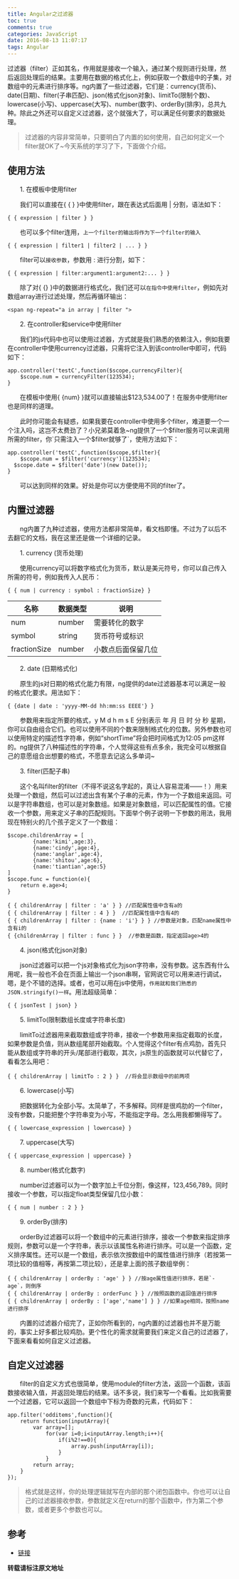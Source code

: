 ```yaml
---
title: Angular之过滤器
toc: true
comments: true
categories: JavaScript
date: 2016-08-13 11:07:17
tags: Angular
---
```

过滤器（filter）正如其名，作用就是接收一个输入，通过某个规则进行处理，然后返回处理后的结果。主要用在数据的格式化上，例如获取一个数组中的子集，对数组中的元素进行排序等。ng内置了一些过滤器，它们是：currency(货币)、date(日期)、filter(子串匹配)、json(格式化json对象)、limitTo(限制个数)、lowercase(小写)、uppercase(大写)、number(数字)、orderBy(排序)，总共九种。除此之外还可以自定义过滤器，这个就强大了，可以满足任何要求的数据处理。
<!-- more -->
>过滤器的内容非常简单，只要明白了内置的如何使用，自己如何定义一个filter就OK了~今天系统的学习了下，下面做个介绍。

## 使用方法

　　1. 在模板中使用filter

　　我们可以直接在{ { } }中使用filter，跟在表达式后面用 | 分割，语法如下：

    { { expression | filter } }

　　也可以多个filter连用，`上一个filter的输出将作为下一个filter的输入`

    { { expression | filter1 | filter2 | ... } }

　　filter可以`接收参数`，参数用 : 进行分割，如下：

    { { expression | filter:argument1:argument2:... } }

　　除了对{ {} }中的数据进行格式化，我们还可以`在指令中使用filter`，例如先对数组array进行过滤处理，然后再循环输出：

    <span ng-repeat="a in array | filter ">

　　2. 在controller和service中使用filter

　　我们的js代码中也可以使用过滤器，方式就是我们熟悉的依赖注入，例如我要在controller中使用currency过滤器，只需将它注入到该controller中即可，代码如下：

    app.controller('testC',function($scope,currencyFilter){
        $scope.num = currencyFilter(123534);
    }

　　在模板中使用{ {num} }就可以直接输出$123,534.00了！在服务中使用filter也是同样的道理。

　　此时你可能会有疑惑，如果我要在controller中使用多个filter，难道要一个一个注入吗，这岂不太费劲了？小兄弟莫着急~ng提供了一个$filter服务可以来调用所需的filter，你`只需注入一个$filter就够了`，使用方法如下：

    app.controller('testC',function($scope,$filter){
        $scope.num = $filter('currency')(123534);
      $scope.date = $filter('date')(new Date()); 
    }

　　可以达到同样的效果。好处是你可以方便使用不同的filter了。

## 内置过滤器

　　ng内置了九种过滤器，使用方法都非常简单，看文档即懂。不过为了以后不去翻它的文档，我在这里还是做一个详细的记录。

　　1. currency (货币处理)

　　使用currency可以将数字格式化为货币，默认是美元符号，你可以自己传入所需的符号，例如我传入人民币：

    { { num | currency : symbol : fractionSize} }

|名称|数据类型|说明|
|-|-|-|
|num|number|需要转化的数字|
|symbol|string|货币符号或标识|
|fractionSize|number|小数点后面保留几位|


　　2. date (日期格式化)

　　原生的js对日期的格式化能力有限，ng提供的date过滤器基本可以满足一般的格式化要求。用法如下：

    { {date | date : 'yyyy-MM-dd hh:mm:ss EEEE'} }

　　参数用来指定所要的格式，y M d h m s E 分别表示 年 月 日 时 分 秒 星期，你可以自由组合它们。也可以使用不同的个数来限制格式化的位数。另外参数也可以使用特定的描述性字符串，例如“shortTime”将会把时间格式为12:05 pm这样的。ng提供了八种描述性的字符串，个人觉得这些有点多余，我完全可以根据自己的意愿组合出想要的格式，不愿意去记这么多单词~

　　3. filter(匹配子串)

　　这个名叫filter的filter（不得不说这名字起的，真让人容易混淆——！）用来处理一个数组，然后可以过滤出含有某个子串的元素，作为一个子数组来返回。可以是字符串数组，也可以是对象数组。如果是对象数组，可以匹配属性的值。它接收一个参数，用来定义子串的匹配规则。下面举个例子说明一下参数的用法，我用现在特别火的几个孩子定义了一个数组：

    $scope.childrenArray = [
            {name:'kimi',age:3},
            {name:'cindy',age:4},
            {name:'anglar',age:4},
            {name:'shitou',age:6},
            {name:'tiantian',age:5}
    ]
    $scope.func = function(e){
        return e.age>4;
    }

    { { childrenArray | filter : 'a' } } //匹配属性值中含有a的
    { { childrenArray | filter : 4 } }  //匹配属性值中含有4的
    { { childrenArray | filter : {name : 'i'} } } //参数是对象，匹配name属性中含有i的
    { {childrenArray | filter : func } }  //参数是函数，指定返回age>4的

　　4. json(格式化json对象)

　　json过滤器可以把一个js对象格式化为json字符串，没有参数。这东西有什么用呢，我一般也不会在页面上输出一个json串啊，官网说它可以用来进行调试，嗯，是个不错的选择。或者，也可以用在js中使用，`作用就和我们熟悉的JSON.stringify()一样`。用法超级简单：

    { { jsonTest | json} }

　　5. limitTo(限制数组长度或字符串长度)

　　limitTo过滤器用来截取数组或字符串，接收一个参数用来指定截取的长度，如果参数是负值，则从数组尾部开始截取。个人觉得这个filter有点鸡肋，首先只能从数组或字符串的开头/尾部进行截取，其次，js原生的函数就可以代替它了，看看怎么用吧：

    { { childrenArray | limitTo : 2 } }  //将会显示数组中的前两项

　　6. lowercase(小写)

　　把数据转化为全部小写。太简单了，不多解释。同样是很鸡肋的一个filter，没有参数，只能把整个字符串变为小写，不能指定字母。怎么用我都懒得写了。
    
    { { lowercase_expression | lowercase} }

　　7. uppercase(大写)

    { { uppercase_expression | uppercase} }

　　8. number(格式化数字)

　　number过滤器可以为一个数字加上千位分割，像这样，123,456,789。同时接收一个参数，可以指定float类型保留几位小数：

    { { num | number : 2 } }

　　9. orderBy(排序)

　　orderBy过滤器可以将一个数组中的元素进行排序，接收一个参数来指定排序规则，参数可以是一个字符串，表示以该属性名称进行排序。可以是一个函数，定义排序属性。还可以是一个数组，表示依次按数组中的属性值进行排序（若按第一项比较的值相等，再按第二项比较），还是拿上面的孩子数组举例：

    { { childrenArray | orderBy : 'age' } } //按age属性值进行排序，若是`-age`，则倒序
    { { childrenArray | orderBy : orderFunc } } //按照函数的返回值进行排序
    { { childrenArray | orderBy : ['age','name'] } } //如果age相同，按照name进行排序

　　内置的过滤器介绍完了，正如你所看到的，ng内置的过滤器也并不是万能的，事实上好多都比较鸡肋。更个性化的需求就需要我们来定义自己的过滤器了，下面来看看如何自定义过滤器。

## 自定义过滤器

　　filter的自定义方式也很简单，使用module的filter方法，返回一个函数，该函数接收输入值，并返回处理后的结果。话不多说，我们来写一个看看。比如我需要一个过滤器，它可以返回一个数组中下标为奇数的元素，代码如下：

    app.filter('odditems',function(){
        return function(inputArray){
            var array=[];
                for(var i=0;i<inputArray.length;i++){
                    if(i%2!==0){
                        array.push(inputArray[i]);
                    }
                }
            return array;
        }
    });

>格式就是这样，你的处理逻辑就写在内部的那个闭包函数中。你也可以让自己的过滤器接收参数，参数就定义在return的那个函数中，作为第二个参数，或者更多个参数也可以。

## 参考
* [链接](http://www.cnblogs.com/lvdabao/p/3475426.html)

**转载请标注原文地址**                           


